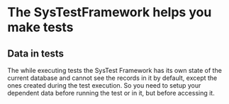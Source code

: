 # The SysTestFramework helps you make tests

## Data in tests

The while executing tests the SysTest Framework has its own state of the current database and cannot see the records in it by default, except the ones created during the test execution. So you need to setup your dependent data before running the test or in it, but before accessing it.